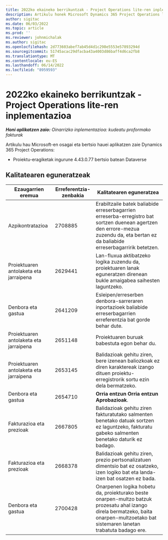 ```yaml
---
title: 2022ko ekaineko berrikuntzak - Project Operations lite-ren inplementazioa
description: Artikulu honek Microsoft Dynamics 365 Project Operations literen inplementazioaren 2022ko ekaineko bertsioan eskuragarri dauden kalitate-eguneratzeei buruzko informazioa ematen du.
author: sigitac
ms.date: 06/03/2022
ms.topic: article
ms.prod: ''
ms.reviewer: johnmichalak
ms.author: sigitac
ms.openlocfilehash: 2d773603abef7ab45d4d1c298e5553e57893294d
ms.sourcegitcommit: 51745acac29dfacba43a4003d86baff4d6ca2fb8
ms.translationtype: MT
ms.contentlocale: eu-ES
ms.lasthandoff: 06/14/2022
ms.locfileid: "8959593"
---
```

# <a name="whats-new-june-2022---project-operations-lite-deployment"></a>2022ko ekaineko berrikuntzak - Project Operations lite-ren inplementazioa

_**Honi aplikatzen zaio:** Oinarrizko inplementazioa: kudeatu proformako fakturak_

Artikulu hau Microsoft-en osagai eta bertsio hauei aplikatzen zaie Dynamics 365 Project Operations:

- Proiektu-eragiketak ingurune 4.43.0.77 bertsio batean Dataverse

## <a name="quality-updates"></a>Kalitatearen eguneratzeak

| Ezaugarrien eremua | Erreferentzia-zenbakia | Kalitatearen eguneratzea |
| --- | --- | --- |
| Azpikontratazioa | 2708885 | Erabiltzaile batek baliabide erreserbagarrien erreserba-erregistro bat sortzen duenean agertzen den errore-mezua zuzendu da, eta bertan ez da baliabide erreserbagarririk betetzen. |
| Proiektuaren antolaketa eta jarraipena | 2629441 | Lan-fluxua aktibatzeko logika zuzendu da, proiektuaren lanak eguneratzen direnean bukle amaigabea saihesten laguntzeko. |
| Denbora eta gastua | 2641209 | Esleipen/erreserben denbora-sarreraren inportazioek baliabide erreserbagarrien erreferentzia bat gorde behar dute. |
| Proiektuaren antolaketa eta jarraipena | 2651148 | Proiektuaren buruak babestuta egon behar du.|
| Proiektuaren antolaketa eta jarraipena | 2653145 | Balidazioak gehitu ziren, bere izenean baliozkoak ez diren karaktereak izango dituen proiektu-erregistrorik sortu ezin dela bermatzeko. |
| Denbora eta gastua | 2654710 | **Orria entzun Orria entzun Aprobazioak**. |
| Fakturazioa eta prezioak | 2667805 | Balidazioak gehitu ziren fakturatutako salmenten benetako datuak sortzen ez laguntzeko, fakturatu gabeko salmenten benetako daturik ez badago. |
| Fakturazioa eta prezioak | 2668378 | Balidazioak gehitu ziren, prezio pertsonalizatuen dimentsio bat ez osatzeko, izen logiko bat eta landa-izen bat osatzen ez bada. |
| Denbora eta gastua | 2700428 | Onarpenen logika hobetu da, proiekturako beste onarpen-multzo batzuk prozesatu ahal izango direla bermatzeko, baita onarpen-multzoetako bat sistemaren lanetan trabatuta badago ere. |
